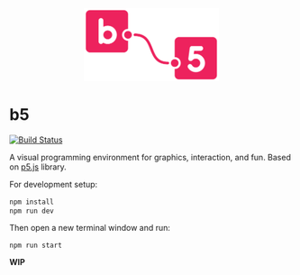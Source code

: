<p align="center">
  <img alt="b5" src="src/img/logo/logo-3.svg" width="240" />
</p>

# b5

[![Build Status](https://travis-ci.com/peilingjiang/b5.svg?branch=master)](https://travis-ci.com/peilingjiang/b5)

A visual programming environment for graphics, interaction, and fun. Based on [p5.js](https://p5js.org/) library.

For development setup:

```
npm install
npm run dev
```

Then open a new terminal window and run:

```
npm run start
```

**WIP**
